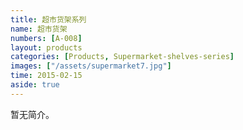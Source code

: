```yaml
---
title: 超市货架系列
name: 超市货架
numbers: [A-008]
layout: products
categories: [Products, Supermarket-shelves-series]
images: ["/assets/supermarket7.jpg"]
time: 2015-02-15
aside: true
---
```


暂无简介。

